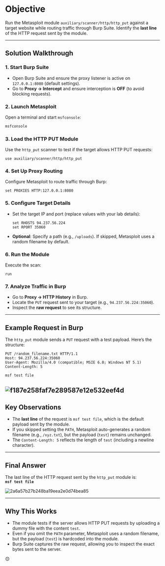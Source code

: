 # **Objective**  
Run the Metasploit module `auxiliary/scanner/http/http_put` against a target website while routing traffic through Burp Suite. Identify the **last line** of the HTTP request sent by the module.

---

## **Solution Walkthrough**

### 1. **Start Burp Suite**  
- Open Burp Suite and ensure the proxy listener is active on `127.0.0.1:8080` (default settings).  
- Go to **Proxy → Intercept** and ensure interception is **OFF** (to avoid blocking requests).

### 2. **Launch Metasploit**  
Open a terminal and start `msfconsole`:  
```bash
msfconsole
```

### 3. **Load the HTTP PUT Module**  
Use the `http_put` scanner to test if the target allows HTTP PUT requests:  
```msf
use auxiliary/scanner/http/http_put
```

### 4. **Set Up Proxy Routing**  
Configure Metasploit to route traffic through Burp:  
```msf
set PROXIES HTTP:127.0.0.1:8080
```

### 5. **Configure Target Details**  
- Set the target IP and port (replace values with your lab details):  
  ```msf
  set RHOSTS 94.237.56.224
  set RPORT 35060
  ```  
- **Optional**: Specify a path (e.g., `/uploads`). If skipped, Metasploit uses a random filename by default.  

### 6. **Run the Module**  
Execute the scan:  
```msf
run
```

### 7. **Analyze Traffic in Burp**  
- Go to **Proxy → HTTP History** in Burp.  
- Locate the `PUT` request sent to your target (e.g., `94.237.56.224:35060`).  
- Inspect the **raw request** to see its structure.  

---

## **Example Request in Burp**  
The `http_put` module sends a `PUT` request with a test payload. Here’s the structure:  
```
PUT /random_filename.txt HTTP/1.1
Host: 94.237.56.224:35060
User-Agent: Mozilla/4.0 (compatible; MSIE 6.0; Windows NT 5.1)
Content-Length: 5

msf test file
```
![f187e258faf7e289587e12e532eef4d](https://github.com/user-attachments/assets/619186d0-ae23-4809-9bbb-5ea1a0b5eccf)
---

## **Key Observations**  
- The **last line** of the request is `msf test file`, which is the default payload sent by the module.  
- If you skipped setting the `PATH`, Metasploit auto-generates a random filename (e.g., `/xyz.txt`), but the payload (`test`) remains unchanged.  
- The `Content-Length: 5` reflects the length of `test` (including a newline character).

---

## **Final Answer**  
The last line of the HTTP request sent by the `http_put` module is:  
**`msf test file`**



![2a6a57b27b248ba19eea2e0d74bea85](https://github.com/user-attachments/assets/e3e4b549-09e1-4529-a8e6-c7a6b47079ec)

---

## **Why This Works**  
- The module tests if the server allows HTTP PUT requests by uploading a dummy file with the content `test`.  
- Even if you omit the `PATH` parameter, Metasploit uses a random filename, but the payload (`test`) is hardcoded into the module.  
- Burp Suite captures the raw request, allowing you to inspect the exact bytes sent to the server.  

😊
